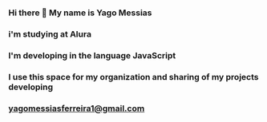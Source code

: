 ### Hi there 👋 My name is Yago Messias 
### i'm studying at Alura 
### I'm developing in the language JavaScript
### I use this space for my organization and sharing of my projects developing
### yagomessiasferreira1@gmail.com
